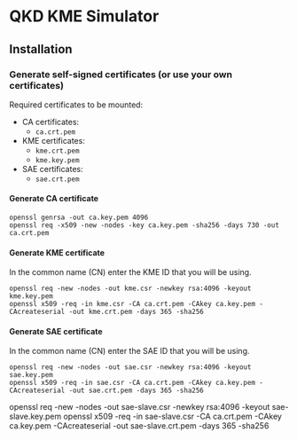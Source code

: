 # QKD KME Simulator

## Installation

### Generate self-signed certificates (or use your own certificates)

Required certificates to be mounted:
- CA certificates:
  - `ca.crt.pem`
- KME certificates:
  - `kme.crt.pem`
  - `kme.key.pem`
- SAE certificates:
  - `sae.crt.pem`

#### Generate CA certificate

```shell
openssl genrsa -out ca.key.pem 4096
openssl req -x509 -new -nodes -key ca.key.pem -sha256 -days 730 -out ca.crt.pem
```

#### Generate KME certificate

In the common name (CN) enter the KME ID that you will be using.

```shell
openssl req -new -nodes -out kme.csr -newkey rsa:4096 -keyout kme.key.pem
openssl x509 -req -in kme.csr -CA ca.crt.pem -CAkey ca.key.pem -CAcreateserial -out kme.crt.pem -days 365 -sha256
```

#### Generate SAE certificate

In the common name (CN) enter the SAE ID that you will be using.

```shell
openssl req -new -nodes -out sae.csr -newkey rsa:4096 -keyout sae.key.pem
openssl x509 -req -in sae.csr -CA ca.crt.pem -CAkey ca.key.pem -CAcreateserial -out sae.crt.pem -days 365 -sha256
```

openssl req -new -nodes -out sae-slave.csr -newkey rsa:4096 -keyout sae-slave.key.pem
openssl x509 -req -in sae-slave.csr -CA ca.crt.pem -CAkey ca.key.pem -CAcreateserial -out sae-slave.crt.pem -days 365 -sha256